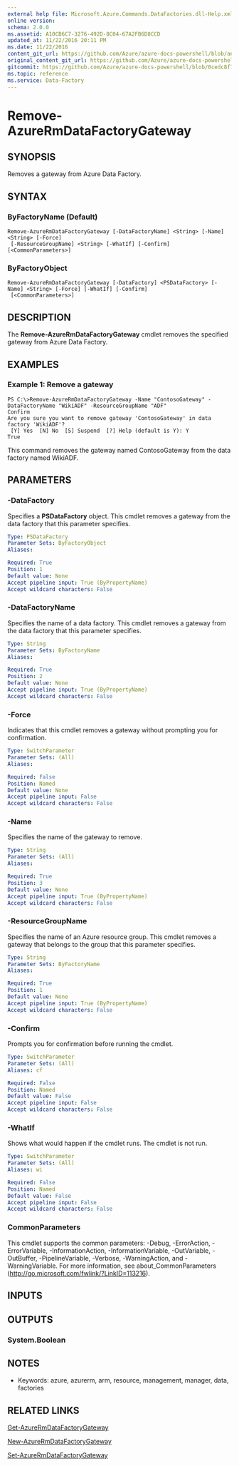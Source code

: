 ```yaml
---
external help file: Microsoft.Azure.Commands.DataFactories.dll-Help.xml
online version:
schema: 2.0.0
ms.assetid: A10CB6C7-3276-492D-8C04-67A2FB6D8CCD
updated_at: 11/22/2016 20:11 PM
ms.date: 11/22/2016
content_git_url: https://github.com/Azure/azure-docs-powershell/blob/anne052617/azureps-cmdlets-docs/ResourceManager/AzureRM.DataFactories/v2.1.0/Remove-AzureRmDataFactoryGateway.md
original_content_git_url: https://github.com/Azure/azure-docs-powershell/blob/anne052617/azureps-cmdlets-docs/ResourceManager/AzureRM.DataFactories/v2.1.0/Remove-AzureRmDataFactoryGateway.md
gitcommit: https://github.com/Azure/azure-docs-powershell/blob/0cedc8f73bc96cf5ac4c69144e17b3de601fd3cc
ms.topic: reference
ms.service: Data-Factory
---
```


# Remove-AzureRmDataFactoryGateway

## SYNOPSIS
Removes a gateway from Azure Data Factory.

## SYNTAX

### ByFactoryName (Default)
```
Remove-AzureRmDataFactoryGateway [-DataFactoryName] <String> [-Name] <String> [-Force]
 [-ResourceGroupName] <String> [-WhatIf] [-Confirm] [<CommonParameters>]
```

### ByFactoryObject
```
Remove-AzureRmDataFactoryGateway [-DataFactory] <PSDataFactory> [-Name] <String> [-Force] [-WhatIf] [-Confirm]
 [<CommonParameters>]
```

## DESCRIPTION
The **Remove-AzureRmDataFactoryGateway** cmdlet removes the specified gateway from Azure Data Factory.

## EXAMPLES

### Example 1: Remove a gateway
```
PS C:\>Remove-AzureRmDataFactoryGateway -Name "ContosoGateway" -DataFactoryName "WikiADF" -ResourceGroupName "ADF"
Confirm
Are you sure you want to remove gateway 'ContosoGateway' in data factory 'WikiADF'? 
 [Y] Yes  [N] No  [S] Suspend  [?] Help (default is Y): Y
True
```

This command removes the gateway named ContosoGateway from the data factory named WikiADF.

## PARAMETERS

### -DataFactory
Specifies a **PSDataFactory** object.
This cmdlet removes a gateway from the data factory that this parameter specifies.

```yaml
Type: PSDataFactory
Parameter Sets: ByFactoryObject
Aliases: 

Required: True
Position: 1
Default value: None
Accept pipeline input: True (ByPropertyName)
Accept wildcard characters: False
```

### -DataFactoryName
Specifies the name of a data factory.
This cmdlet removes a gateway from the data factory that this parameter specifies.

```yaml
Type: String
Parameter Sets: ByFactoryName
Aliases: 

Required: True
Position: 2
Default value: None
Accept pipeline input: True (ByPropertyName)
Accept wildcard characters: False
```

### -Force
Indicates that this cmdlet removes a gateway without prompting you for confirmation.

```yaml
Type: SwitchParameter
Parameter Sets: (All)
Aliases: 

Required: False
Position: Named
Default value: None
Accept pipeline input: False
Accept wildcard characters: False
```

### -Name
Specifies the name of the gateway to remove.

```yaml
Type: String
Parameter Sets: (All)
Aliases: 

Required: True
Position: 3
Default value: None
Accept pipeline input: True (ByPropertyName)
Accept wildcard characters: False
```

### -ResourceGroupName
Specifies the name of an Azure resource group.
This cmdlet removes a gateway that belongs to the group that this parameter specifies.

```yaml
Type: String
Parameter Sets: ByFactoryName
Aliases: 

Required: True
Position: 1
Default value: None
Accept pipeline input: True (ByPropertyName)
Accept wildcard characters: False
```

### -Confirm
Prompts you for confirmation before running the cmdlet.

```yaml
Type: SwitchParameter
Parameter Sets: (All)
Aliases: cf

Required: False
Position: Named
Default value: False
Accept pipeline input: False
Accept wildcard characters: False
```

### -WhatIf
Shows what would happen if the cmdlet runs.
The cmdlet is not run.

```yaml
Type: SwitchParameter
Parameter Sets: (All)
Aliases: wi

Required: False
Position: Named
Default value: False
Accept pipeline input: False
Accept wildcard characters: False
```

### CommonParameters
This cmdlet supports the common parameters: -Debug, -ErrorAction, -ErrorVariable, -InformationAction, -InformationVariable, -OutVariable, -OutBuffer, -PipelineVariable, -Verbose, -WarningAction, and -WarningVariable. For more information, see about_CommonParameters (http://go.microsoft.com/fwlink/?LinkID=113216).

## INPUTS

## OUTPUTS

### System.Boolean

## NOTES
* Keywords: azure, azurerm, arm, resource, management, manager, data, factories

## RELATED LINKS

[Get-AzureRmDataFactoryGateway](./Get-AzureRmDataFactoryGateway.md)

[New-AzureRmDataFactoryGateway](./New-AzureRmDataFactoryGateway.md)

[Set-AzureRmDataFactoryGateway](./Set-AzureRmDataFactoryGateway.md)


